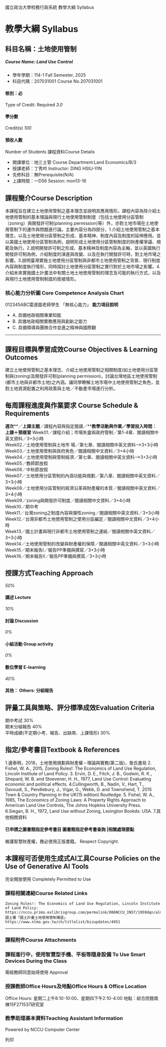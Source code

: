 國立政治大學校務行政系統 教學大綱 Syllabus
# 教學大綱 Syllabus
##  科目名稱：土地使用管制 
#####  Course Name: Land Use Control
  * 學年學期：114-1 Fall Semester, 2025 
  * 科目代碼：207031001 Course No.207031001


#### 修別：必
Type of Credit: Required 
_3.0_
#### 學分數
Credit(s)
_100_
#### 預收人數
Number of Students
課程資料Course Details
  * 開課單位：地三土管 Course Department:Land Economics/B/3 
  * 授課老師：丁秀吟 Instructor: DING HSIU-YIN 
  * 先修科目：無Prerequisite(N/A)
  * 上課時間：一D56 Session: mon13-16


##  課程簡介Course Description
本課程旨在建立土地使用管制之基本理念並說明其應用情形。課程內容為除介紹土地使用管制的基本理論與現行土地使用管制制度（包括土地使用分區管制（zoning）與開發許可制(planning permission)等）外，亦對土地市場在土地使用管制下的運作與問題進行論。主要內容分為四部分，1.介紹土地使用管制之基本理念，以及土地使用分區管制之形成、基本精神、制度內容及制度的延伸應用。並以美國土地使用分區管制為例，說明形成土地使用分區管制制度的財產權爭議、規範及執行。2.說明開發許可制之形成、基本精神及制度內容為主軸，並以英國執行開發許可制為例，介紹制度的演進與改變、以及在執行開發許可時，對土地市場之影響。3.說明臺灣實施土地使用分區管制與非都市土地使用管制之背景、現行制度內容與制度執行情形，同時探討土地使用分區管制之實行對於土地市場之影響。4.介紹未來實施國土計畫法中有關土地土地使用管制的理念及可能的執行方式，以及與現行土地使用管制制度的銜接情形。
###  核心能力分析圖 Core Competence Analysis Chart
012345ABC雷達圖老師學生
「無核心能力」 
**能力項目說明**
  * A. 具備地政相關專業知能
  * B. 具備地政相關實務應用與創新之能力
  * C. 具備領導與團隊合作並進之精神與國際觀


* * *
##  課程目標與學習成效Course Objectives & Learning Outcomes 
建立土地使用管制之基本理念、介紹土地使用管制之相關制度(如土地使用分區管制與(zoning)及開發許可制(planning permission)，討論台灣地區土地使用管制(都市土地與非都市土地)之內涵。讓同學瞭解土地市場中土地使用管制之角色，並對土地資源配置之利用政策與土地／不動產市場進行分析。
##  每周課程進度與作業要求 Course Schedule & Requirements
**週次****／****上課主題****／課程內容與指定閱讀／****教學活動與作業／學習投入時間：上課＋預複習**
Week01／課程介紹；市場失靈與政府管制／第1-4章、閱讀相關中英文資料／3+3小時  
Week02／土地使用管制與土地市 場／第七章、閱讀相關中英文資料-->3+3小時  
Week03／土地使用管制與政府角色／閱讀相關中文資料／3+4小時  
Week04／土地使用管制與管制經濟／第七章、閱讀相關中英文資料-->3+3小時  
Week05／教師節放假  
Week06／中秋節放假  
Week07／土地使用分區管制的內涵功能與規劃／第八章、閱讀相關中英文資料／3+3小時  
Week08／土地使用分區管制的經濟沿革與財產權的本質／閱讀相關中英文資料／3+4小時  
Week09／zoning與開發許可制度／閱讀相關中文資料／3+4小時  
Week10／期中考  
Week11／台灣zoning之制度內容與彈性zoning／閱讀相關中英文資料／3+3小時  
Week12／台灣非都市土地使用管制之使用分區編定／閱讀相關中文資料／3+4小時  
Week13／國土計畫與現行非都市土地使用管制之連結／閱讀相關中英文資料／3+3小時  
Week14／土地使用管制的改變與財產權的保障／閱讀相關中英文資料／3+3小時  
Week15／期末報告I／報告PP準備與撰寫／3+3小時  
Week16／期末報告II／報告PP準備與撰寫／3+3小時
##  授課方式Teaching Approach
_50%_
####  講述 Lecture
_10%_
####  討論 Discussion
_0%_
####  小組活動 Group activity
_0%_
####  數位學習 E-learning
_40%_
####  其他： Others: 分組報告 
##  評量工具與策略、評分標準成效Evaluation Criteria
期中考試 30%  
期末分組報告 40%  
平時成績(不定期小考、報告、出缺席、上課情形) 30%
##  指定/參考書目Textbook & References
1.邊泰明，2018，土地使用規劃與財產權－理論與實務(第二版)，詹氏書局
2. Fishel, W. A., 2015, Zoning Rules!: The Economics of Land Use Regulation, Lincoln Institute of Land Policy.
3. Ervin, D. E., Fitch, J. B., Godwin, R. K., Shepard, W. B. and Stoevener, H. H., 1977, Land Use Control: Evaluating economic and political effects.
4.Cullingworth, B., Nadin, V., Hart, T., Davoudi, S., Pendlebury, J., Vigar, G., Webb, D. and Townshend, T. 2015 Town & Country Planning in the UK(15 edition) Routledge.
5. Fishel, W. A., 1985, The Economics of Zoning Laws: A Property Rights Approach to American Land Use Controls, The Johns Hopkins University Press.
6.Siegan, B. H., 1972, Land Use without Zoning, Lexington Bookds: USA.
7.其他相關資料
####  已申請之圖書館指定參考書目  圖書館指定參考書查詢 |相關處理要點
維護智慧財產權，務必使用正版書籍。 Respect Copyright.
##  本課程可否使用生成式AI工具Course Policies on the Use of Generative AI Tools
完全開放使用 Completely Permitted to Use
###  課程相關連結Course Related Links
```
Zoning Rules!: The Economics of Land Use Regulation, Lincoln Institute of Land Policy: 
https://nccu.primo.exlibrisgroup.com/permalink/886NCCU_INST/1959dqn/alma991018696599705721
國土署「國土計畫土地使用管制專區」
https://www.nlma.gov.tw/ch/titlelist/bizupdates/4951
```

* * *
###  課程附件Course Attachments
###  課程進行中，使用智慧型手機、平板等隨身設備 To Use Smart Devices During the Class
需經教師同意始得使用  Approval
###  授課教師Office Hours及地點Office Hours & Office Location
Office Hours: 星期二上午8:10-10:00、星期四下午2:10-4:00
地點：綜合院館南棟15F271537研究室
###  教學助理基本資料Teaching Assistant Information
Powered by NCCU Computer Center
  
列印
